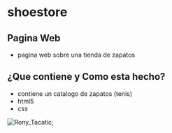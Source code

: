 # shoestore


## Pagina Web
* pagina web sobre una tienda de zapatos

## ¿Que contiene y Como esta hecho?
* contiene un catalogo de zapatos (tenis)
* html5
* css

![Rony_Tacatic](https://repository-images.githubusercontent.com/275728093/5247f500-b993-11ea-9793-589225d32ad1);
